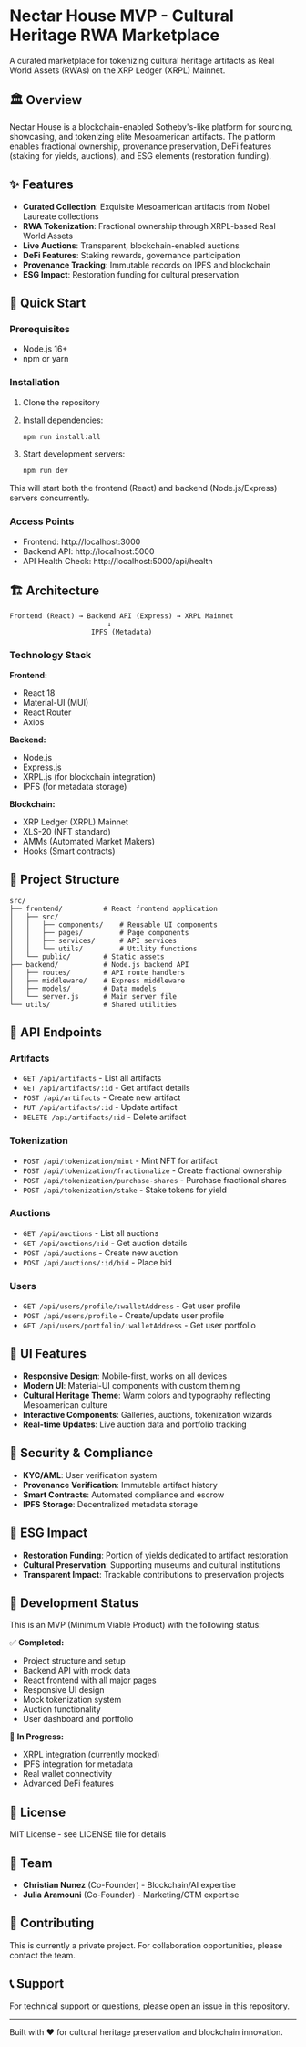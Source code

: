 # Nectar House MVP - Cultural Heritage RWA Marketplace

A curated marketplace for tokenizing cultural heritage artifacts as Real World Assets (RWAs) on the XRP Ledger (XRPL) Mainnet.

## 🏛️ Overview

Nectar House is a blockchain-enabled Sotheby's-like platform for sourcing, showcasing, and tokenizing elite Mesoamerican artifacts. The platform enables fractional ownership, provenance preservation, DeFi features (staking for yields, auctions), and ESG elements (restoration funding).

## ✨ Features

- **Curated Collection**: Exquisite Mesoamerican artifacts from Nobel Laureate collections
- **RWA Tokenization**: Fractional ownership through XRPL-based Real World Assets
- **Live Auctions**: Transparent, blockchain-enabled auctions
- **DeFi Features**: Staking rewards, governance participation
- **Provenance Tracking**: Immutable records on IPFS and blockchain
- **ESG Impact**: Restoration funding for cultural preservation

## 🚀 Quick Start

### Prerequisites
- Node.js 16+ 
- npm or yarn

### Installation

1. Clone the repository
2. Install dependencies:
   ```bash
   npm run install:all
   ```

3. Start development servers:
   ```bash
   npm run dev
   ```

This will start both the frontend (React) and backend (Node.js/Express) servers concurrently.

### Access Points
- Frontend: http://localhost:3000
- Backend API: http://localhost:5000
- API Health Check: http://localhost:5000/api/health

## 🏗️ Architecture

```
Frontend (React) → Backend API (Express) → XRPL Mainnet
                        ↓
                    IPFS (Metadata)
```

### Technology Stack

**Frontend:**
- React 18
- Material-UI (MUI)
- React Router
- Axios

**Backend:**
- Node.js
- Express.js
- XRPL.js (for blockchain integration)
- IPFS (for metadata storage)

**Blockchain:**
- XRP Ledger (XRPL) Mainnet
- XLS-20 (NFT standard)
- AMMs (Automated Market Makers)
- Hooks (Smart contracts)

## 📁 Project Structure

```
src/
├── frontend/          # React frontend application
│   ├── src/
│   │   ├── components/    # Reusable UI components
│   │   ├── pages/         # Page components
│   │   ├── services/      # API services
│   │   └── utils/         # Utility functions
│   └── public/        # Static assets
├── backend/           # Node.js backend API
│   ├── routes/        # API route handlers
│   ├── middleware/    # Express middleware
│   ├── models/        # Data models
│   └── server.js      # Main server file
└── utils/             # Shared utilities
```

## 🔧 API Endpoints

### Artifacts
- `GET /api/artifacts` - List all artifacts
- `GET /api/artifacts/:id` - Get artifact details
- `POST /api/artifacts` - Create new artifact
- `PUT /api/artifacts/:id` - Update artifact
- `DELETE /api/artifacts/:id` - Delete artifact

### Tokenization
- `POST /api/tokenization/mint` - Mint NFT for artifact
- `POST /api/tokenization/fractionalize` - Create fractional ownership
- `POST /api/tokenization/purchase-shares` - Purchase fractional shares
- `POST /api/tokenization/stake` - Stake tokens for yield

### Auctions
- `GET /api/auctions` - List all auctions
- `GET /api/auctions/:id` - Get auction details
- `POST /api/auctions` - Create new auction
- `POST /api/auctions/:id/bid` - Place bid

### Users
- `GET /api/users/profile/:walletAddress` - Get user profile
- `POST /api/users/profile` - Create/update user profile
- `GET /api/users/portfolio/:walletAddress` - Get user portfolio

## 🎨 UI Features

- **Responsive Design**: Mobile-first, works on all devices
- **Modern UI**: Material-UI components with custom theming
- **Cultural Heritage Theme**: Warm colors and typography reflecting Mesoamerican culture
- **Interactive Components**: Galleries, auctions, tokenization wizards
- **Real-time Updates**: Live auction data and portfolio tracking

## 🔐 Security & Compliance

- **KYC/AML**: User verification system
- **Provenance Verification**: Immutable artifact history
- **Smart Contracts**: Automated compliance and escrow
- **IPFS Storage**: Decentralized metadata storage

## 🌱 ESG Impact

- **Restoration Funding**: Portion of yields dedicated to artifact restoration
- **Cultural Preservation**: Supporting museums and cultural institutions
- **Transparent Impact**: Trackable contributions to preservation projects

## 🚧 Development Status

This is an MVP (Minimum Viable Product) with the following status:

✅ **Completed:**
- Project structure and setup
- Backend API with mock data
- React frontend with all major pages
- Responsive UI design
- Mock tokenization system
- Auction functionality
- User dashboard and portfolio

🔄 **In Progress:**
- XRPL integration (currently mocked)
- IPFS integration for metadata
- Real wallet connectivity
- Advanced DeFi features

## 📝 License

MIT License - see LICENSE file for details

## 👥 Team

- **Christian Nunez** (Co-Founder) - Blockchain/AI expertise
- **Julia Aramouni** (Co-Founder) - Marketing/GTM expertise

## 🤝 Contributing

This is currently a private project. For collaboration opportunities, please contact the team.

## 📞 Support

For technical support or questions, please open an issue in this repository.

---

Built with ❤️ for cultural heritage preservation and blockchain innovation.